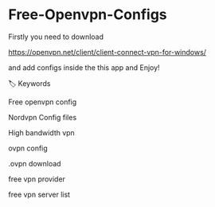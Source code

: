 # Free-Openvpn-Configs

Firstly you need to download

https://openvpn.net/client/client-connect-vpn-for-windows/

and add configs inside the this app and Enjoy!

🏷️ Keywords

Free openvpn config

Nordvpn Config files

High bandwidth vpn

ovpn config

.ovpn download

free vpn provider

free vpn server list
